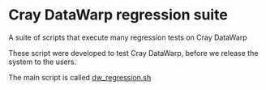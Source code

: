 # Cray DataWarp regression suite
A suite of scripts that execute many regression tests on Cray DataWarp 

These script were developed to test Cray DataWarp, before we release the system to the users.

The main script is called [dw_regression.sh](dw_regression.sh)
